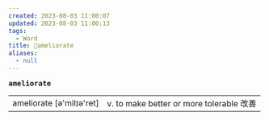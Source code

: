 ```yaml
---
created: 2023-08-03 11:00:07
updated: 2023-08-03 11:00:13
tags:
  - Word
title: 📖ameliorate
aliases:
  - null
---
```


<pre><strong>ameliorate</strong></pre>
|   |   |
|---|---|
|ameliorate [ə'milɪə'ret]|v. to make better or more tolerable 改善|